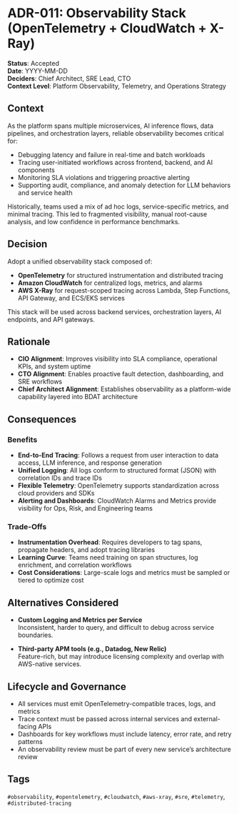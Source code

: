 # ADR-011: Observability Stack (OpenTelemetry + CloudWatch + X-Ray)

**Status**: Accepted  
**Date**: YYYY-MM-DD  
**Deciders**: Chief Architect, SRE Lead, CTO  
**Context Level**: Platform Observability, Telemetry, and Operations Strategy

## Context

As the platform spans multiple microservices, AI inference flows, data pipelines, and orchestration layers, reliable observability becomes critical for:

- Debugging latency and failure in real-time and batch workloads  
- Tracing user-initiated workflows across frontend, backend, and AI components  
- Monitoring SLA violations and triggering proactive alerting  
- Supporting audit, compliance, and anomaly detection for LLM behaviors and service health

Historically, teams used a mix of ad hoc logs, service-specific metrics, and minimal tracing. This led to fragmented visibility, manual root-cause analysis, and low confidence in performance benchmarks.

## Decision

Adopt a unified observability stack composed of:

- **OpenTelemetry** for structured instrumentation and distributed tracing  
- **Amazon CloudWatch** for centralized logs, metrics, and alarms  
- **AWS X-Ray** for request-scoped tracing across Lambda, Step Functions, API Gateway, and ECS/EKS services

This stack will be used across backend services, orchestration layers, AI endpoints, and API gateways.

## Rationale

- **CIO Alignment**: Improves visibility into SLA compliance, operational KPIs, and system uptime  
- **CTO Alignment**: Enables proactive fault detection, dashboarding, and SRE workflows  
- **Chief Architect Alignment**: Establishes observability as a platform-wide capability layered into BDAT architecture

## Consequences

### Benefits

- **End-to-End Tracing**: Follows a request from user interaction to data access, LLM inference, and response generation  
- **Unified Logging**: All logs conform to structured format (JSON) with correlation IDs and trace IDs  
- **Flexible Telemetry**: OpenTelemetry supports standardization across cloud providers and SDKs  
- **Alerting and Dashboards**: CloudWatch Alarms and Metrics provide visibility for Ops, Risk, and Engineering teams

### Trade-Offs

- **Instrumentation Overhead**: Requires developers to tag spans, propagate headers, and adopt tracing libraries  
- **Learning Curve**: Teams need training on span structures, log enrichment, and correlation workflows  
- **Cost Considerations**: Large-scale logs and metrics must be sampled or tiered to optimize cost

## Alternatives Considered

- **Custom Logging and Metrics per Service**  
  Inconsistent, harder to query, and difficult to debug across service boundaries.

- **Third-party APM tools (e.g., Datadog, New Relic)**  
  Feature-rich, but may introduce licensing complexity and overlap with AWS-native services.

## Lifecycle and Governance

- All services must emit OpenTelemetry-compatible traces, logs, and metrics  
- Trace context must be passed across internal services and external-facing APIs  
- Dashboards for key workflows must include latency, error rate, and retry patterns  
- An observability review must be part of every new service’s architecture review

## Tags

`#observability`, `#opentelemetry`, `#cloudwatch`, `#aws-xray`, `#sre`, `#telemetry`, `#distributed-tracing`
